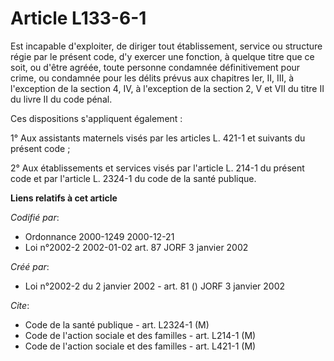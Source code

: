 # Article L133-6-1

Est incapable d'exploiter, de diriger tout établissement, service ou structure régie par le présent code, d'y exercer une
fonction, à quelque titre que ce soit, ou d'être agréée, toute personne condamnée définitivement pour crime, ou condamnée
pour les délits prévus aux chapitres Ier, II, III, à l'exception de la section 4, IV, à l'exception de la section 2, V et VII
du titre II du livre II du code pénal.

Ces dispositions s'appliquent également :

1° Aux assistants maternels visés par les articles L. 421-1 et suivants du présent code ;

2° Aux établissements et services visés par l'article L. 214-1 du présent code et par l'article L. 2324-1 du code de la santé
publique.

**Liens relatifs à cet article**

_Codifié par_:

  - Ordonnance 2000-1249 2000-12-21
  - Loi n°2002-2 2002-01-02 art. 87 JORF 3 janvier 2002

_Créé par_:

  - Loi n°2002-2 du 2 janvier 2002 - art. 81 () JORF 3 janvier 2002

_Cite_:

  - Code de la santé publique - art. L2324-1 (M)
  - Code de l'action sociale et des familles - art. L214-1 (M)
  - Code de l'action sociale et des familles - art. L421-1 (M)
